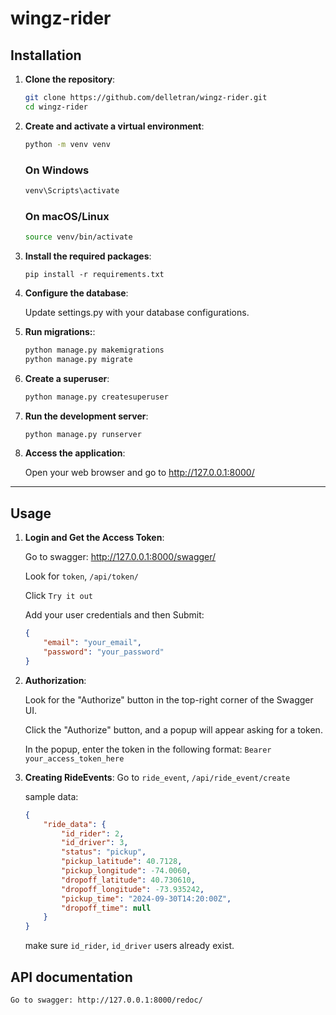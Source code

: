 # wingz-rider

## Installation

1. **Clone the repository**:

    ```bash
    git clone https://github.com/delletran/wingz-rider.git
    cd wingz-rider
    ```

2.  **Create and activate a virtual environment**:

    ```bash
    python -m venv venv
    ```

    ### On Windows
    ```bash
    venv\Scripts\activate
    ```

    ### On macOS/Linux
    ```bash
    source venv/bin/activate
    ```


3. **Install the required packages**:

    `pip install -r requirements.txt`

4. **Configure the database**:

    Update settings.py with your database configurations.

5. **Run migrations:**:

    ```bash
    python manage.py makemigrations
    python manage.py migrate
    ```

6. **Create a superuser**:

    ```bash
    python manage.py createsuperuser
    ```

7. **Run the development server**:

    ```bash
    python manage.py runserver

    ```

8. **Access the application**:
    
    Open your web browser and go to http://127.0.0.1:8000/

-----

## Usage


1. **Login and Get the Access Token**:

    Go to swagger: http://127.0.0.1:8000/swagger/
    
    Look for `token`, `/api/token/` 

    Click `Try it out`

    Add your user credentials and then Submit:
    ```json
    {
        "email": "your_email",
        "password": "your_password"
    }
    ```

2. **Authorization**:

    Look for the "Authorize" button in the top-right corner of the Swagger UI.

    Click the "Authorize" button, and a popup will appear asking for a token.

    In the popup, enter the token in the following format:
    `Bearer your_access_token_here`
    

3. **Creating RideEvents**:
    Go to `ride_event`, `/api/ride_event/create`

    sample data:
    ```json
    {
        "ride_data": {
            "id_rider": 2,
            "id_driver": 3,
            "status": "pickup",
            "pickup_latitude": 40.7128,
            "pickup_longitude": -74.0060,
            "dropoff_latitude": 40.730610,
            "dropoff_longitude": -73.935242,
            "pickup_time": "2024-09-30T14:20:00Z",
            "dropoff_time": null
        }
    }
    ```

    make sure `id_rider`, `id_driver` users already exist.


## API documentation

    Go to swagger: http://127.0.0.1:8000/redoc/

